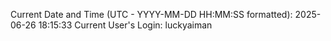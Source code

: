 Current Date and Time (UTC - YYYY-MM-DD HH:MM:SS formatted): 2025-06-26 18:15:33
Current User's Login: luckyaiman
